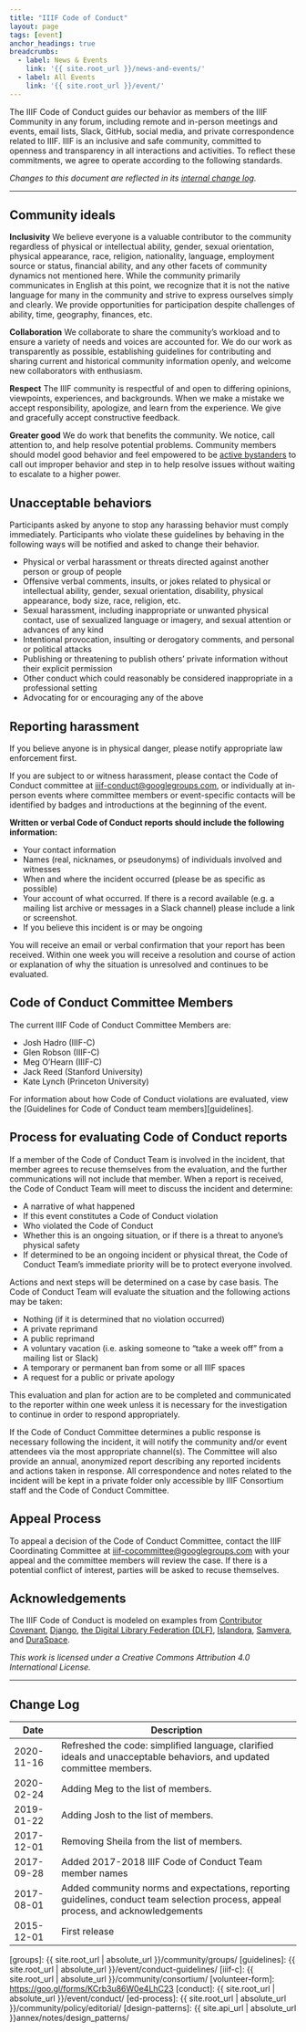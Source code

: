 ```yaml
---
title: "IIIF Code of Conduct"
layout: page
tags: [event]
anchor_headings: true
breadcrumbs:
  - label: News & Events
    link: '{{ site.root_url }}/news-and-events/'
  - label: All Events
    link: '{{ site.root_url }}/event/'
---
```

The IIIF Code of Conduct guides our behavior as members of the IIIF Community in any forum, including remote and in-person meetings and events, email lists, Slack, GitHub, social media, and private correspondence related to IIIF. IIIF is an inclusive and safe community, committed to openness and transparency in all interactions and activities. To reflect these commitments, we agree to operate according to the following standards.

*Changes to this document are reflected in its [internal change log][change-log].*

<hr>

## Community ideals

**Inclusivity**
We believe everyone is a valuable contributor to the community regardless of physical or intellectual ability, gender, sexual orientation, physical appearance, race, religion, nationality, language, employment source or status, financial ability, and any other facets of community dynamics not mentioned here. While the community primarily communicates in English at this point, we recognize that it is not the native language for many in the community and strive to express ourselves simply and clearly. We provide opportunities for participation despite challenges of ability, time, geography, finances, etc.

**Collaboration**
We collaborate to share the community’s workload and to ensure a variety of needs and voices are accounted for. We do our work as transparently as possible, establishing guidelines for contributing and sharing current and historical community information openly, and welcome new collaborators with enthusiasm.

**Respect**
The IIIF community is respectful of and open to differing opinions, viewpoints, experiences, and backgrounds. When we make a mistake we accept responsibility, apologize, and learn from the experience. We give and gracefully accept constructive feedback.

**Greater good**
We do work that benefits the community. We notice, call attention to, and help resolve potential problems. Community members should model good behavior and feel empowered to be [active bystanders](https://www.diglib.org/active-bystander-orientation/) to call out improper behavior and step in to help resolve issues without waiting to escalate to a higher power.

## Unacceptable behaviors
Participants asked by anyone to stop any harassing behavior must comply immediately. Participants who violate these guidelines by behaving in the following ways will be notified and asked to change their behavior.

* Physical or verbal harassment or threats directed against another person or group of people
* Offensive verbal comments, insults, or jokes related to physical or intellectual ability, gender, sexual orientation, disability, physical appearance, body size, race, religion, etc.
* Sexual harassment, including inappropriate or unwanted physical contact, use of sexualized language or imagery, and sexual attention or advances of any kind
* Intentional provocation, insulting or derogatory comments, and personal or political attacks
* Publishing or threatening to publish others’ private information without their explicit permission
* Other conduct which could reasonably be considered inappropriate in a professional setting
* Advocating for or encouraging any of the above

## Reporting harassment
If you believe anyone is in physical danger, please notify appropriate law enforcement first.

If you are subject to or witness harassment, please contact the Code of Conduct committee at [iiif-conduct@googlegroups.com](mailto:iiif-conduct@googlegroups.com), or individually at in-person events where committee members or event-specific contacts will be identified by badges and introductions at the beginning of the event.

**Written or verbal Code of Conduct reports should include the following information:**
* Your contact information
* Names (real, nicknames, or pseudonyms) of individuals involved and witnesses
* When and where the incident occurred (please be as specific as possible)
* Your account of what occurred. If there is a record available (e.g. a mailing list archive or messages in a Slack channel) please include a link or screenshot.
* If you believe this incident is or may be ongoing

You will receive an email or verbal confirmation that your report has been received. Within one week you will receive a resolution and course of action or explanation of why the situation is unresolved and continues to be evaluated.

## Code of Conduct Committee Members
The current IIIF Code of Conduct Committee Members are:
* Josh Hadro (IIIF-C)
* Glen Robson (IIIF-C)
* Meg O’Hearn (IIIF-C)
* Jack Reed (Stanford University)
* Kate Lynch (Princeton University)

For information about how Code of Conduct violations are evaluated, view the [Guidelines for Code of Conduct team members][guidelines].

## Process for evaluating Code of Conduct reports
If a member of the Code of Conduct Team is involved in the incident, that member agrees to recuse themselves from the evaluation, and the further communications will not include that member. When a report is received, the Code of Conduct Team will meet to discuss the incident and determine:
* A narrative of what happened
* If this event constitutes a Code of Conduct violation
* Who violated the Code of Conduct
* Whether this is an ongoing situation, or if there is a threat to anyone’s physical safety
* If determined to be an ongoing incident or physical threat, the Code of Conduct Team’s immediate priority will be to protect everyone involved.

Actions and next steps will be determined on a case by case basis. The Code of Conduct Team will evaluate the situation and the following actions may be taken:
* Nothing (if it is determined that no violation occurred)
* A private reprimand
* A public reprimand
* A voluntary vacation (i.e. asking someone to “take a week off” from a mailing list or Slack)
* A temporary or permanent ban from some or all IIIF spaces
* A request for a public or private apology

This evaluation and plan for action are to be completed and communicated to the reporter within one week unless it is necessary for the investigation to continue in order to respond appropriately.

If the Code of Conduct Committee determines a public response is necessary following the incident, it will notify the community and/or event attendees via the most appropriate channel(s). The Committee will also provide an annual, anonymized report describing any reported incidents and actions taken in response. All correspondence and notes related to the incident will be kept in a private folder only accessible by IIIF Consortium staff and the Code of Conduct Committee.

## Appeal Process
To appeal a decision of the Code of Conduct Committee, contact the IIIF Coordinating Committee at <iiif-cocommittee@googlegroups.com> with your appeal and the committee members will review the case. If there is a potential conflict of interest, parties will be asked to recuse themselves.

## Acknowledgements
The IIIF Code of Conduct is modeled on examples from [Contributor Covenant](https://www.contributor-covenant.org/version/2/0/code_of_conduct/), [Django](https://www.djangoproject.com/conduct/), [the Digital Library Federation (DLF)](https://www.diglib.org/about/code-of-conduct/), [Islandora](http://islandora.ca/codeofconduct), [Samvera](https://wiki.duraspace.org/display/samvera/Code+of+Conduct), and [DuraSpace](https://duraspace.org/about/policies/code-of-conduct/#:~:text=All%20communication%20will%20be%20treated,exclusionary%20behavior%20in%20any%20form.).

 _This work is licensed under a Creative Commons Attribution 4.0 International License._

<hr>

## Change Log

| Date       | Description                                                         |
| ---------- | ------------------------------------------------------------------- |
| 2020-11-16 | Refreshed the code: simplified language, clarified ideals and unacceptable behaviors, and updated committee members.
| 2020-02-24 | Adding Meg to the list of members. |
| 2019-01-22 | Adding Josh to the list of members. |
| 2017-12-01 | Removing Sheila from the list of members. |
| 2017-09-28 | Added 2017-2018 IIIF Code of Conduct Team member names |
| 2017-08-01 | Added community norms and expectations, reporting guidelines, conduct team selection process, appeal process, and acknowledgements |
| 2015-12-01 | First release |


[change-log]: #change-log "Change Log"
[iiif-discuss]: https://groups.google.com/forum/#!forum/iiif-discuss
[iiif-slack]: https://iiif.slack.com
[github]: https://github.com/IIIF
[islandora]: http://islandora.ca/codeofconduct
[samvera]: https://wiki.duraspace.org/display/samvera/Code+of+Conduct
[dlf]: https://www.diglib.org/about/code-of-conduct/
[clir]: https://www.clir.org/about/news/deepening-resolve
[groups]: {{ site.root_url | absolute_url }}/community/groups/
[guidelines]: {{ site.root_url | absolute_url }}/event/conduct-guidelines/
[iiif-c]: {{ site.root_url | absolute_url }}/community/consortium/
[volunteer-form]: https://goo.gl/forms/KCrb3u86W0e4LhC23
[conduct]: {{ site.root_url | absolute_url }}/event/conduct/
[ed-process]: {{ site.root_url | absolute_url }}/community/policy/editorial/
[design-patterns]: {{ site.api_url | absolute_url }}annex/notes/design_patterns/
